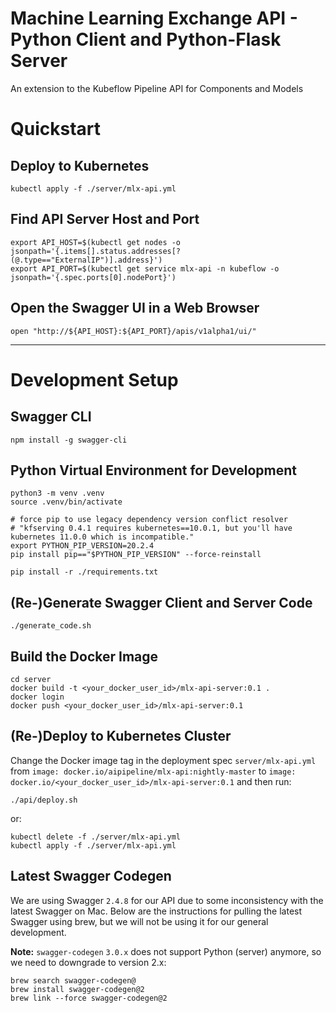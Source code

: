 # Machine Learning Exchange API - Python Client and Python-Flask Server

An extension to the Kubeflow Pipeline API for Components and Models


# Quickstart    

## Deploy to Kubernetes

    kubectl apply -f ./server/mlx-api.yml

## Find API Server Host and Port

    export API_HOST=$(kubectl get nodes -o jsonpath='{.items[].status.addresses[?(@.type=="ExternalIP")].address}')
    export API_PORT=$(kubectl get service mlx-api -n kubeflow -o jsonpath='{.spec.ports[0].nodePort}')

## Open the Swagger UI in a Web Browser

    open "http://${API_HOST}:${API_PORT}/apis/v1alpha1/ui/"
    
---

# Development Setup

## Swagger CLI

    npm install -g swagger-cli

## Python Virtual Environment for Development

    python3 -m venv .venv
    source .venv/bin/activate

    # force pip to use legacy dependency version conflict resolver
    # "kfserving 0.4.1 requires kubernetes==10.0.1, but you'll have kubernetes 11.0.0 which is incompatible."
    export PYTHON_PIP_VERSION=20.2.4
    pip install pip=="$PYTHON_PIP_VERSION" --force-reinstall

    pip install -r ./requirements.txt

## (Re-)Generate Swagger Client and Server Code

    ./generate_code.sh

## Build the Docker Image

    cd server
    docker build -t <your_docker_user_id>/mlx-api-server:0.1 .
    docker login
    docker push <your_docker_user_id>/mlx-api-server:0.1

## (Re-)Deploy to Kubernetes Cluster

Change the Docker image tag in the deployment spec `server/mlx-api.yml` 
from `image: docker.io/aipipeline/mlx-api:nightly-master` 
to `image: docker.io/<your_docker_user_id>/mlx-api-server:0.1`
and then run:

    ./api/deploy.sh

or:

    kubectl delete -f ./server/mlx-api.yml
    kubectl apply -f ./server/mlx-api.yml

## Latest Swagger Codegen

  We are using Swagger `2.4.8` for our API due to some inconsistency with the latest Swagger on Mac.
  Below are the instructions for pulling the latest Swagger using brew, but we will not be using it
  for our general development.

  **Note:** `swagger-codegen` `3.0.x` does not support Python (server) anymore, 
  so we need to downgrade to version 2.x:

    brew search swagger-codegen@
    brew install swagger-codegen@2
    brew link --force swagger-codegen@2
